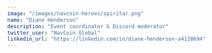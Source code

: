```yaml
---
image: "/images/navcoin-heroes/spiritar.png"
name: "Diane Henderson"
description: "Event coordinator & Discord moderator"
twitter_user: "NavCoin_Global"
linkedin_url: "https://linkedin.com/in/diane-henderson-a4128694"
---
```

